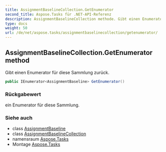 ```yaml
---
title: AssignmentBaselineCollection.GetEnumerator
second_title: Aspose.Tasks für .NET-API-Referenz
description: AssignmentBaselineCollection methode. Gibt einen Enumerator für diese Sammlung zurück.
type: docs
weight: 50
url: /de/net/aspose.tasks/assignmentbaselinecollection/getenumerator/
---
```

## AssignmentBaselineCollection.GetEnumerator method

Gibt einen Enumerator für diese Sammlung zurück.

```csharp
public IEnumerator<AssignmentBaseline> GetEnumerator()
```

### Rückgabewert

ein Enumerator für diese Sammlung.

### Siehe auch

* class [AssignmentBaseline](../../assignmentbaseline/)
* class [AssignmentBaselineCollection](../)
* namensraum [Aspose.Tasks](../../assignmentbaselinecollection/)
* Montage [Aspose.Tasks](../../../)


